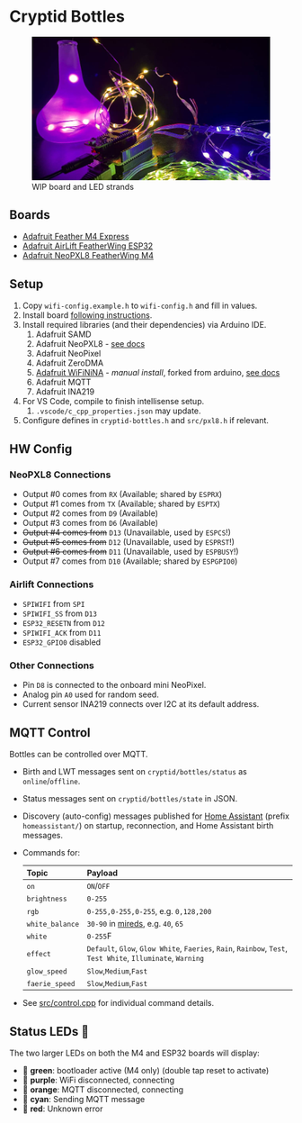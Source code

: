 # Cryptid Bottles

<figure>
  <img src="./docs/wip01.jpg" alt="">
  <figcaption>WIP board and LED strands</figcaption>
</figure> 

## Boards

- [Adafruit Feather M4 Express](docs/feather-m4.md)
- [Adafruit AirLift FeatherWing ESP32](docs/airlift-esp32.md)
- [Adafruit NeoPXL8 FeatherWing M4](docs/neopxl8-m4.md)

## Setup

1. Copy `wifi-config.example.h` to `wifi-config.h` and fill in values.
1. Install board [following instructions](https://learn.adafruit.com/adafruit-feather-m4-express-atsamd51/setup).
1. Install required libraries (and their dependencies) via Arduino IDE.
   1. Adafruit SAMD
   1. Adafruit NeoPXL8 - [see docs](https://learn.adafruit.com/adafruit-neopxl8-featherwing-and-library/neopxl8-arduino-library)
   1. Adafruit NeoPixel
   1. Adafruit ZeroDMA
   1. [Adafruit WiFiNiNA](https://github.com/adafruit/WiFiNINA/archive/master.zip) - _manual install_, forked from arduino, [see docs](https://learn.adafruit.com/adafruit-airlift-featherwing-esp32-wifi-co-processor-featherwing/arduino)
   1. Adafruit MQTT
   1. Adafruit INA219
1. For VS Code, compile to finish intellisense setup.
   1. `.vscode/c_cpp_properties.json` may update.
1. Configure defines in `cryptid-bottles.h` and `src/pxl8.h` if relevant.

## HW Config

### NeoPXL8 Connections

- Output #0 comes from `RX`  (Available; shared by `ESPRX`)
- Output #1 comes from `TX`  (Available; shared by `ESPTX`)
- Output #2 comes from `D9`  (Available)
- Output #3 comes from `D6`  (Available)
- ~~Output #4 comes from~~ `D13` (Unavailable, used by `ESPCS`!)
- ~~Output #5 comes from~~ `D12` (Unavailable, used by `ESPRST`!)
- ~~Output #6 comes from~~ `D11` (Unavailable, used by `ESPBUSY`!)
- Output #7 comes from `D10` (Available; shared by `ESPGPIO0`)

### Airlift Connections

- `SPIWIFI` from `SPI`
- `SPIWIFI_SS` from `D13`
- `ESP32_RESETN` from `D12`
- `SPIWIFI_ACK` from `D11`
- `ESP32_GPIO0` disabled

### Other Connections

- Pin `D8` is connected to the onboard mini NeoPixel.
- Analog pin `A0` used for random seed.
- Current sensor INA219 connects over I2C at its default address.

## MQTT Control

Bottles can be controlled over MQTT.

- Birth and LWT messages sent on `cryptid/bottles/status` as `online`/`offline`.
- Status messages sent on `cryptid/bottles/state` in JSON.
- Discovery (auto-config) messages published for [Home Assistant](https://www.home-assistant.io/)
  (prefix `homeassistant/`) on startup, reconnection, and Home Assistant birth messages.
- Commands for:

  | Topic           | Payload                                                                                                      |
  | --------------- | ------------------------------------------------------------------------------------------------------------ |
  | `on`            | `ON`/`OFF`                                                                                                   |
  | `brightness`    | `0-255`                                                                                                      |
  | `rgb`           | `0-255,0-255,0-255`, e.g. `0,128,200`                                                                        |
  | `white_balance` | `30-90` in [mireds](https://en.wikipedia.org/wiki/Mired), e.g. `40`, `65`                                    |
  | `white`         | `0-255`F                                                                                                     |
  | `effect`        | `Default`, `Glow`, `Glow White`, `Faeries`, `Rain`, `Rainbow`, `Test`, `Test White`, `Illuminate`, `Warning` |
  | `glow_speed`    | `Slow`,`Medium`,`Fast`                                                                                       |
  | `faerie_speed`  | `Slow`,`Medium`,`Fast`                                                                                       |

- See [src/control.cpp](./src/control.cpp) for individual command details.

## Status LEDs 🚥

The two larger LEDs on both the M4 and ESP32 boards will display:

- 💚 **green**: bootloader active (M4 only) (double tap reset to activate)
- 💜 **purple**: WiFi disconnected, connecting
- 🧡 **orange**: MQTT disconnected, connecting
- 💙 **cyan**: Sending MQTT message
- 🛑 **red**: Unknown error
